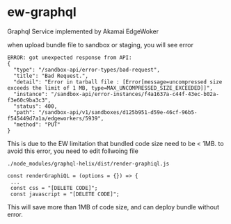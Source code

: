 # ew-graphql
Graphql Service implemented by Akamai EdgeWoker


when upload bundle file to sandbox or staging, you will see error 
```
ERROR: got unexpected response from API:
{
  "type": "/sandbox-api/error-types/bad-request",
  "title": "Bad Request.",
  "detail": "Error in tarball file : [Error[message=uncompressed size exceeds the limit of 1 MB, type=MAX_UNCOMPRESSED_SIZE_EXCEEDED]]",
  "instance": "/sandbox-api/error-instances/f4a1637a-c44f-43ec-b02a-f3e60c9ba3c3",
  "status": 400,
  "path": "/sandbox-api/v1/sandboxes/d125b951-d59e-46cf-96b5-f545449d7a1a/edgeworkers/5939",
  "method": "PUT"
}
```
This is due to the EW limitation that bundled code size need to be < 1MB.
to avoid this error, you need to edit follwoing file

```
./node_modules/graphql-helix/dist/render-graphiql.js

const renderGraphiQL = (options = {}) => {
 ...
 const css = "[DELETE CODE]";
 const javascript = "[DELETE CODE]";
```

This will save more than 1MB of code size, and can deploy bundle without error.
